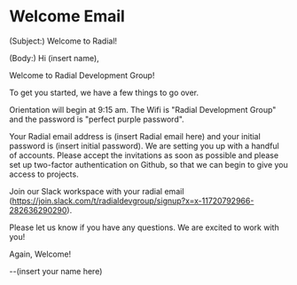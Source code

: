# Welcome Email

(Subject:) Welcome to Radial!

(Body:)
Hi (insert name),

Welcome to Radial Development Group!

To get you started, we have a few things to go over.

Orientation will begin at 9:15 am. The Wifi is "Radial Development Group" and the password is "perfect purple password".

Your Radial email address is (insert Radial email here) and your initial password is (insert initial password). We are setting you up with a handful of accounts. Please accept the invitations as soon as possible and please set up two-factor authentication on Github, so that we can begin to give you access to projects.

Join our Slack workspace with your radial email (https://join.slack.com/t/radialdevgroup/signup?x=x-11720792966-282636290290).

Please let us know if you have any questions. We are excited to work with you!

Again, Welcome!

--(insert your name here)
